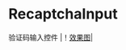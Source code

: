 # RecaptchaInput

验证码输入控件
|！[效果图](https://github.com/krystenia/RecaptchaInput/blob/master/ezgif.com-video-to-gif.gif)|

